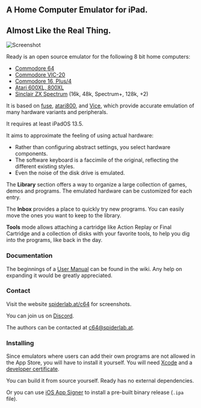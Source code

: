 ## A Home Computer Emulator for iPad.
## Almost Like the Real Thing.

![Screenshot](screenshot.png)

Ready is an open source emulator for the following 8 bit home computers:

- [Commodore 64](https://en.wikipedia.org/wiki/Commodore_64)
- [Commodore VIC-20](https://en.wikipedia.org/wiki/Commodore_VIC-20)
- [Commodore 16, Plus/4](https://en.wikipedia.org/wiki/Commodore_Plus/4)
- [Atari 600XL, 800XL](https://en.wikipedia.org/wiki/Atari_8-bit_family)
- [Sinclair ZX Spectrum](https://en.wikipedia.org/wiki/ZX_Spectrum) (16k, 48k, Spectrum+, 128k, +2)

It is based on [fuse](http://fuse-emulator.sourceforge.net/), [atari800](https://atari800.github.io), and [Vice](http://vice-emu.sourceforge.net), which provide accurate emulation of many hardware variants and peripherals.

It requires at least iPadOS 13.5.

It aims to approximate the feeling of using actual hardware: 
- Rather than configuring abstract settings, you select hardware components.
- The software keyboard is a faccimile of the original, reflecting the different existing styles.
- Even the noise of the disk drive is emulated.

The **Library** section offers a way to organize a large collection of games, demos and programs. The emulated hardware can be customized for each entry.

The **Inbox** provides a place to quickly try new programs. You can easily move the ones you want to keep to the library.

**Tools** mode allows attaching a cartridge like Action Replay or Final Cartridge and a collection of disks with your favorite tools, to help you dig into the programs, like back in the day.

### Documentation

The beginnings of a [User Manual](https://github.com/Spider-Lab/C64/wiki/User%20Manual) can be found in the wiki. Any help on expanding it would be greatly appreciated.

### Contact

Visit the website [spiderlab.at/c64](http://spiderlab.at/c64/) for screenshots.

You can join us on [Discord](https://discord.gg/4GuSY5e).

The authors can be contacted at c64@spiderlab.at.

### Installing

Since emulators where users can add their own programs are not allowed in the App Store, you will have to install it yourself. You will need [Xcode](https://developer.apple.com/xcode/) and a [developer certificate](https://developer.apple.com/account/).

You can build it from source yourself. Ready has no external dependencies. 

Or you can use [iOS App Signer](https://dantheman827.github.io/ios-app-signer/) to install a pre-built binary release (`.ipa` file).
